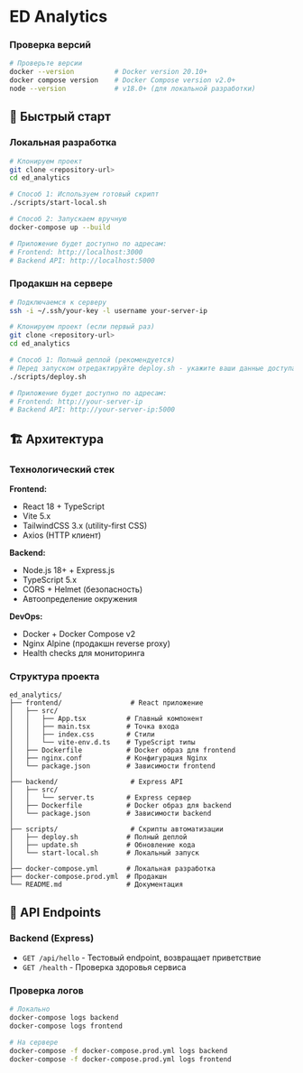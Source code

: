 # ED Analytics

### Проверка версий

```bash
# Проверьте версии
docker --version          # Docker version 20.10+
docker compose version    # Docker Compose version v2.0+
node --version            # v18.0+ (для локальной разработки)
```

## 🚀 Быстрый старт

### Локальная разработка

```bash
# Клонируем проект
git clone <repository-url>
cd ed_analytics

# Способ 1: Используем готовый скрипт
./scripts/start-local.sh

# Способ 2: Запускаем вручную
docker-compose up --build

# Приложение будет доступно по адресам:
# Frontend: http://localhost:3000
# Backend API: http://localhost:5000
```

### Продакшн на сервере

```bash
# Подключаемся к серверу
ssh -i ~/.ssh/your-key -l username your-server-ip

# Клонируем проект (если первый раз)
git clone <repository-url>
cd ed_analytics

# Способ 1: Полный деплой (рекомендуется)
# Перед запуском отредактируйте deploy.sh - укажите ваши данные доступа
./scripts/deploy.sh

# Приложение будет доступно по адресам:
# Frontend: http://your-server-ip
# Backend API: http://your-server-ip:5000
```

## 🏗️ Архитектура

### Технологический стек

**Frontend:**
- React 18 + TypeScript
- Vite 5.x
- TailwindCSS 3.x (utility-first CSS)
- Axios (HTTP клиент)

**Backend:**
- Node.js 18+ + Express.js
- TypeScript 5.x
- CORS + Helmet (безопасность)
- Автоопределение окружения

**DevOps:**
- Docker + Docker Compose v2
- Nginx Alpine (продакшн reverse proxy)
- Health checks для мониторинга

### Структура проекта

```
ed_analytics/
├── frontend/                 # React приложение
│   ├── src/
│   │   ├── App.tsx          # Главный компонент
│   │   ├── main.tsx         # Точка входа
│   │   ├── index.css        # Стили
│   │   └── vite-env.d.ts    # TypeScript типы
│   ├── Dockerfile           # Docker образ для frontend
│   ├── nginx.conf           # Конфигурация Nginx
│   └── package.json         # Зависимости frontend
│
├── backend/                  # Express API
│   ├── src/
│   │   └── server.ts        # Express сервер
│   ├── Dockerfile           # Docker образ для backend
│   └── package.json         # Зависимости backend
│
├── scripts/                  # Скрипты автоматизации
│   ├── deploy.sh            # Полный деплой
│   ├── update.sh            # Обновление кода
│   └── start-local.sh       # Локальный запуск
│
├── docker-compose.yml       # Локальная разработка
├── docker-compose.prod.yml  # Продакшн
└── README.md                # Документация
```

## 📡 API Endpoints

### Backend (Express)

- `GET /api/hello` - Тестовый endpoint, возвращает приветствие
- `GET /health` - Проверка здоровья сервиса

### Проверка логов

```bash
# Локально
docker-compose logs backend
docker-compose logs frontend

# На сервере
docker-compose -f docker-compose.prod.yml logs backend
docker-compose -f docker-compose.prod.yml logs frontend
```
